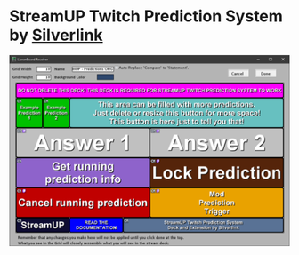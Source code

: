 # StreamUP Twitch Prediction System by [Silverlink](https://twitch.tv/silverlink)

![](images/LioranBoard_Receiver_GUmc3k2112.png)
<!--stackedit_data:
eyJoaXN0b3J5IjpbLTEwNjM3Njc1MDYsLTk0NTAwMDk0NF19
-->